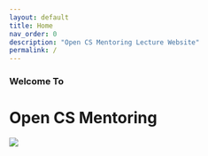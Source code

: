 ```yaml
---
layout: default
title: Home
nav_order: 0
description: "Open CS Mentoring Lecture Website"
permalink: /
---
```


### Welcome To
# <strong>Open CS Mentoring</strong>
<image src="\assets\images\logo.png"> </image>